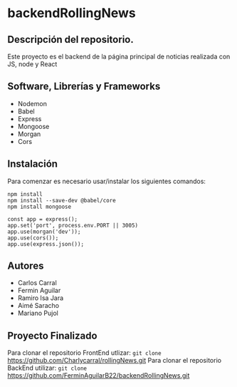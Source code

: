 
# backendRollingNews
## **Descripción del repositorio.**
Este proyecto es el backend de la página principal de noticias realizada con JS, node y React

## **Software, Librerías y Frameworks**
- Nodemon
- Babel
- Express
- Mongoose
- Morgan
- Cors

## **Instalación**
Para comenzar es necesario usar/instalar los siguientes comandos:

```
npm install
npm install --save-dev @babel/core
npm install mongoose

const app = express();
app.set('port', process.env.PORT || 3005)
app.use(morgan('dev'));
app.use(cors());
app.use(express.json());
```

## **Autores**
- Carlos Carral
- Fermin Aguilar
- Ramiro Isa Jara
- Aimé Saracho
- Mariano Pujol

## **Proyecto Finalizado**
Para clonar el repositorio FrontEnd utlizar: `git clone` https://github.com/Charlycarral/rollingNews.git
Para clonar el repositorio BackEnd utilizar: `git clone`  https://github.com/FerminAguilarB22/backendRollingNews.git
